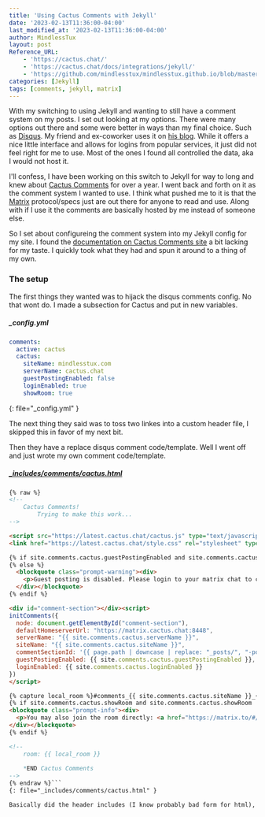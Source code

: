 ```yaml
---
title: 'Using Cactus Comments with Jekyll'
date: '2023-02-13T11:36:00-04:00'
last_modified_at: '2023-02-13T11:36:00-04:00'
author: MindlessTux
layout: post
Reference_URL:
    - 'https://cactus.chat/'
    - 'https://cactus.chat/docs/integrations/jekyll/'
    - 'https://github.com/mindlesstux/mindlesstux.github.io/blob/master/_includes/comments/cactus.html'
categories: [Jekyll]
tags: [comments, jekyll, matrix]
---
```


With my switching to using Jekyll and wanting to still have a comment system on my posts.  I set out looking at my options.  There were many options out there and some were better in ways than my final choice.  Such as [Disqus](https://disqus.com/).  My friend and ex-coworker uses it on [his blog](https://www.unixdude.net/).  While it offers a nice little interface and allows for logins from popular services, it just did not feel right for me to use.  Most of the ones I found all controlled the data, aka I would not host it.  

<!--readmore-->

I'll confess, I have been working on this switch to Jekyll for way to long and knew about [Cactus Comments](https://cactus.chat/) for over a year.  I went back and forth on it as the comment system I wanted to use.  I think what pushed me to it is that the [Matrix](https://matrix.org) protocol/specs just are out there for anyone to read and use.  Along with if I use it the comments are basically hosted by me instead of someone else.

So I set about configureing the comment system into my Jekyll config for my site.  I found the [documentation on Cactus Comments site](https://cactus.chat/docs/integrations/jekyll/) a bit lacking for my taste.  I quickly took what they had and spun it around to a thing of my own.

### The setup
The first things they wanted was to hijack the disqus comments config.  No that wont do.  I made a subsection for Cactus and put in new variables.

##### **_config.yml**
```yaml
comments:
  active: cactus
  cactus:
    siteName: mindlesstux.com
    serverName: cactus.chat
    guestPostingEnabled: false
    loginEnabled: true
    showRoom: true
```
{: file="_config.yml" }

The next thing they said was to toss two linkes into a custom header file, I skipped this in favor of my next bit.

Then they have a replace disqus comment code/template.  Well I went off and just wrote my own comment code/template.

##### **[_includes/comments/cactus.html](https://github.com/mindlesstux/mindlesstux.github.io/blob/master/_includes/comments/cactus.html)**
```html
{% raw %}
<!--
    Cactus Comments!
        Trying to make this work...
-->

<script src="https://latest.cactus.chat/cactus.js" type="text/javascript"></script>
<link href="https://latest.cactus.chat/style.css" rel="stylesheet" type="text/css"></link>

{% if site.comments.cactus.guestPostingEnabled and site.comments.cactus.guestPostingEnabled != "" and site.comments.cactus.guestPostingEnabled != nil %}
{% else %}
  <blockquote class="prompt-warning"><div>
    <p>Guest posting is disabled. Please login to your matrix chat to comment.</p>
  </div></blockquote>
{% endif %}

<div id="comment-section"></div><script>
initComments({
  node: document.getElementById("comment-section"),
  defaultHomeserverUrl: "https://matrix.cactus.chat:8448",
  serverName: "{{ site.comments.cactus.serverName }}",
  siteName: "{{ site.comments.cactus.siteName }}",
  commentSectionId: '{{ page.path | downcase | replace: "_posts/", "-posts--" }}',
  guestPostingEnabled: {{ site.comments.cactus.guestPostingEnabled }},
  loginEnabled: {{ site.comments.cactus.loginEnabled }}
})
</script>

{% capture local_room %}#comments_{{ site.comments.cactus.siteName }}_{{ page.path | downcase | replace: "_posts/", "-posts--" }}:{{ site.comments.cactus.serverName }}{% endcapture%}
{% if site.comments.cactus.showRoom and site.comments.cactus.showRoom != "" and site.comments.cactus.showRoom != nil %}
<blockquote class="prompt-info"><div>
  <p>You may also join the room directly: <a href="https://matrix.to/#/{{ local_room | url_encode }}>">{{ local_room }}</a></p>
</div></blockquote>
{% endif %}

<!--
    room: {{ local_room }}
    
    *END Cactus Comments
-->
{% endraw %}```
{: file="_includes/comments/cactus.html" }

Basically did the header includes (I know probably bad form for html), and setup all the comment bits.  I made use of my new options and throw up a warning box if guest comments are disabled.  I also have a handy link to the matrix chat room that acts as the storage space for the comments.  I also made the comment section id a bit more understandable instead of just a url.
